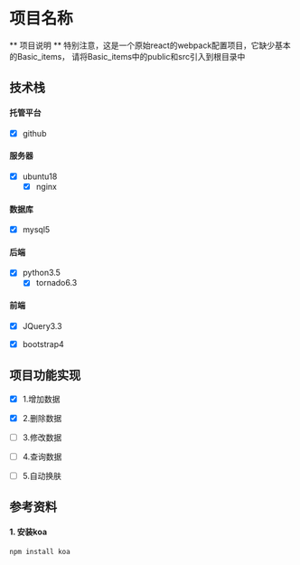 # 项目名称

** 项目说明 **
特别注意，这是一个原始react的webpack配置项目，它缺少基本的Basic_items，
请将Basic_items中的public和src引入到根目录中


## 技术栈

#### 托管平台

- [x] github

#### 服务器

- [x] ubuntu18
    - [x] nginx

#### 数据库

- [x] mysql5

#### 后端

- [x] python3.5
    - [x] tornado6.3

#### 前端

- [x] JQuery3.3
- [x] bootstrap4


## 项目功能实现

- [x] 1.增加数据
- [x] 2.删除数据
- [ ] 3.修改数据
- [ ] 4.查询数据
- [ ] 5.自动换肤


## 参考资料

#### 1. 安装koa

```
npm install koa
```